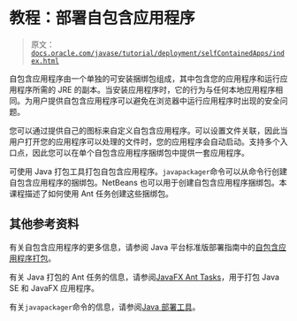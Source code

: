 # 教程：部署自包含应用程序

> 原文：[`docs.oracle.com/javase/tutorial/deployment/selfContainedApps/index.html`](https://docs.oracle.com/javase/tutorial/deployment/selfContainedApps/index.html)

自包含应用程序由一个单独的可安装捆绑包组成，其中包含您的应用程序和运行应用程序所需的 JRE 的副本。当安装应用程序时，它的行为与任何本地应用程序相同。为用户提供自包含应用程序可以避免在浏览器中运行应用程序时出现的安全问题。

您可以通过提供自己的图标来自定义自包含应用程序。可以设置文件关联，因此当用户打开您的应用程序可以处理的文件时，您的应用程序会自动启动。支持多个入口点，因此您可以在单个自包含应用程序捆绑包中提供一套应用程序。

可使用 Java 打包工具打包自包含应用程序。`javapackager`命令可以从命令行创建自包含应用程序的捆绑包。NetBeans 也可以用于创建自包含应用程序捆绑包。本课程描述了如何使用 Ant 任务创建这些捆绑包。

## 其他参考资料

有关自包含应用程序的更多信息，请参阅 Java 平台标准版部署指南中的[自包含应用程序打包](https://docs.oracle.com/javase/8/docs/technotes/guides/deploy/self-contained-packaging.html)。

有关 Java 打包的 Ant 任务的信息，请参阅[JavaFX Ant Tasks](https://docs.oracle.com/javase/8/docs/technotes/guides/deploy/javafx_ant_tasks.html)，用于打包 Java SE 和 JavaFX 应用程序。

有关`javapackager`命令的信息，请参阅[Java 部署工具](https://docs.oracle.com/javase/8/docs/technotes/tools/index.html#deployment)。
